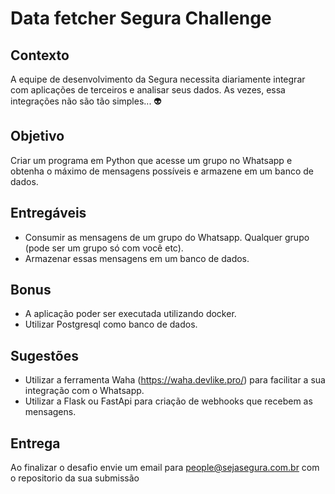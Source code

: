 # Data fetcher Segura Challenge

## Contexto
A equipe de desenvolvimento da Segura necessita diariamente integrar com aplicações de terceiros e analisar seus dados. As vezes, essa integrações não são tão simples... 👽

## Objetivo
Criar um programa em Python que acesse um grupo no Whatsapp e obtenha o máximo de mensagens possíveis e armazene em um banco de dados.

## Entregáveis
- Consumir as mensagens de um grupo do Whatsapp. Qualquer grupo (pode ser um grupo só com você etc).
- Armazenar essas mensagens em um banco de dados.

## Bonus
- A aplicação poder ser executada utilizando docker.
- Utilizar Postgresql como banco de dados.

## Sugestões
- Utilizar a ferramenta Waha (https://waha.devlike.pro/) para facilitar a sua integração com o Whatsapp.
- Utilizar a Flask ou FastApi para criação de webhooks que recebem as mensagens.

## Entrega
Ao finalizar o desafio envie um email para people@sejasegura.com.br com o repositorio da sua submissão
